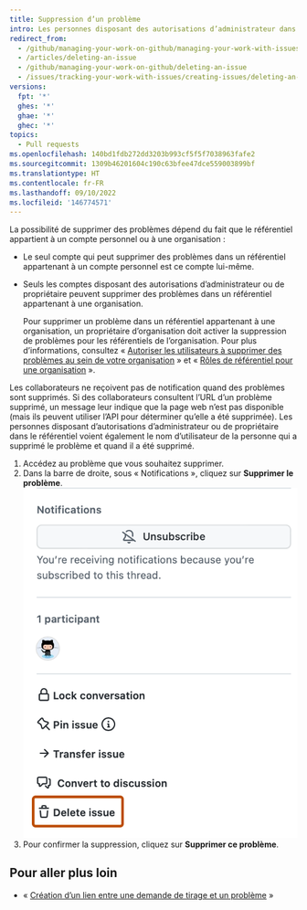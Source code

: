 ```yaml
---
title: Suppression d’un problème
intro: Les personnes disposant des autorisations d’administrateur dans un référentiel peuvent supprimer définitivement un problème dans un référentiel.
redirect_from:
  - /github/managing-your-work-on-github/managing-your-work-with-issues-and-pull-requests/deleting-an-issue
  - /articles/deleting-an-issue
  - /github/managing-your-work-on-github/deleting-an-issue
  - /issues/tracking-your-work-with-issues/creating-issues/deleting-an-issue
versions:
  fpt: '*'
  ghes: '*'
  ghae: '*'
  ghec: '*'
topics:
  - Pull requests
ms.openlocfilehash: 140bd1fdb272dd3203b993cf5f5f7038963fafe2
ms.sourcegitcommit: 1309b46201604c190c63bfee47dce559003899bf
ms.translationtype: HT
ms.contentlocale: fr-FR
ms.lasthandoff: 09/10/2022
ms.locfileid: '146774571'
---
```

La possibilité de supprimer des problèmes dépend du fait que le référentiel appartient à un compte personnel ou à une organisation :
- Le seul compte qui peut supprimer des problèmes dans un référentiel appartenant à un compte personnel est ce compte lui-même.
- Seuls les comptes disposant des autorisations d’administrateur ou de propriétaire peuvent supprimer des problèmes dans un référentiel appartenant à une organisation.

  Pour supprimer un problème dans un référentiel appartenant à une organisation, un propriétaire d’organisation doit activer la suppression de problèmes pour les référentiels de l’organisation. Pour plus d’informations, consultez « [Autoriser les utilisateurs à supprimer des problèmes au sein de votre organisation](/articles/allowing-people-to-delete-issues-in-your-organization) » et « [Rôles de référentiel pour une organisation](/organizations/managing-access-to-your-organizations-repositories/repository-roles-for-an-organization) ».

Les collaborateurs ne reçoivent pas de notification quand des problèmes sont supprimés. Si des collaborateurs consultent l’URL d’un problème supprimé, un message leur indique que la page web n’est pas disponible (mais ils peuvent utiliser l’API pour déterminer qu’elle a été supprimée). Les personnes disposant d’autorisations d’administrateur ou de propriétaire dans le référentiel voient également le nom d’utilisateur de la personne qui a supprimé le problème et quand il a été supprimé.

1. Accédez au problème que vous souhaitez supprimer.
2. Dans la barre de droite, sous « Notifications », cliquez sur **Supprimer le problème**.
![Texte « Supprimer le problème » mis en surbrillance en bas de la barre latérale droite de la page du problème](/assets/images/help/issues/delete-issue.png)
4. Pour confirmer la suppression, cliquez sur **Supprimer ce problème**.

## Pour aller plus loin

- « [Création d’un lien entre une demande de tirage et un problème](/github/managing-your-work-on-github/linking-a-pull-request-to-an-issue) »
